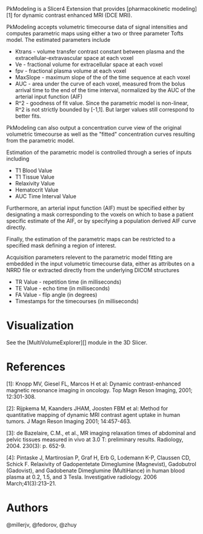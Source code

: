 PkModeling is a Slicer4 Extension that provides [pharmacokinetic modeling][1] for dynamic contrast enhanced MRI (DCE MRI).

PkModeling accepts volumetric timecourse data of signal intensities and computes parametric maps using either a two or three
parameter Tofts model. The estimated parameters include

* Ktrans - volume transfer contrast constant between plasma and the extracellular-extravascular space at each voxel
* Ve - fractional volume for extracellular space at each voxel
* fpv - fractional plasma volume at each voxel
* MaxSlope - maximum slope of the of the time sequence at each voxel
* AUC - area under the curve of each voxel, measured from the bolus arrival time to the end of the time interval, normalized by the AUC of the arterial input function (AIF)
* R^2 - goodness of fit value. Since the parametric model is non-linear, R^2 is not strictly bounded by [-1,1]. But larger values still correspond to better fits.

PkModeling can also output a concentration curve view of the original volumetric timecourse as well as the "fitted" concentration curves resulting from the parametric model.

Estimation of the parametric model is controlled through a series of inputs including

* T1 Blood Value
* T1 Tissue Value
* Relaxivity Value
* Hematocrit Value
* AUC Time Interval Value

Furthermore, an arterial input function (AIF) must be specified either by designating a mask corresponding to the voxels on which to base a patient specific estimate of the AIF, or by specifying a population derived AIF curve directly.

Finally, the estimation of the parametric maps can be restricted to a specified mask defining a region of interest.

Acquisition parameters relevent to the parametric model fitting are embedded in the input volumetric timecourse data, either as attributes on a NRRD file or extracted directly from the underlying DICOM structures

* TR Value - repetition time (in milliseconds)
* TE Value - echo time (in milliseconds)
* FA Value - flip angle (in degrees)
* Timestamps for the timecourses (in milliseconds)

# Visualization
See the [MultiVolumeExplorer][] module in the 3D Slicer.

[MultiVolumeExplorere]: https://github.com/fedorov/MultiVolumeExplorer "MultiVolumeExplorer module for the 3D Slicer"

# References
[1]: Knopp MV, Giesel FL, Marcos H et al: Dynamic contrast-enhanced magnetic resonance imaging in oncology. Top Magn Reson Imaging, 2001; 12:301-308.

[2]: Rijpkema M, Kaanders JHAM, Joosten FBM et al: Method for quantitative mapping of dynamic MRI contrast agent uptake in human tumors. J Magn Reson Imaging 2001; 14:457-463.

[3]: de Bazelaire, C.M., et al., MR imaging relaxation times of abdominal and pelvic tissues measured in vivo at 3.0 T: preliminary results. Radiology, 2004. 230(3): p. 652-9.

[4]: Pintaske J, Martirosian P, Graf H, Erb G, Lodemann K-P, Claussen CD, Schick F. Relaxivity of Gadopentetate Dimeglumine (Magnevist), Gadobutrol (Gadovist), and Gadobenate Dimeglumine (MultiHance) in human blood plasma at 0.2, 1.5, and 3 Tesla. Investigative radiology. 2006 March;41(3):213–21.

# Authors
@millerjv, @fedorov, @zhuy

